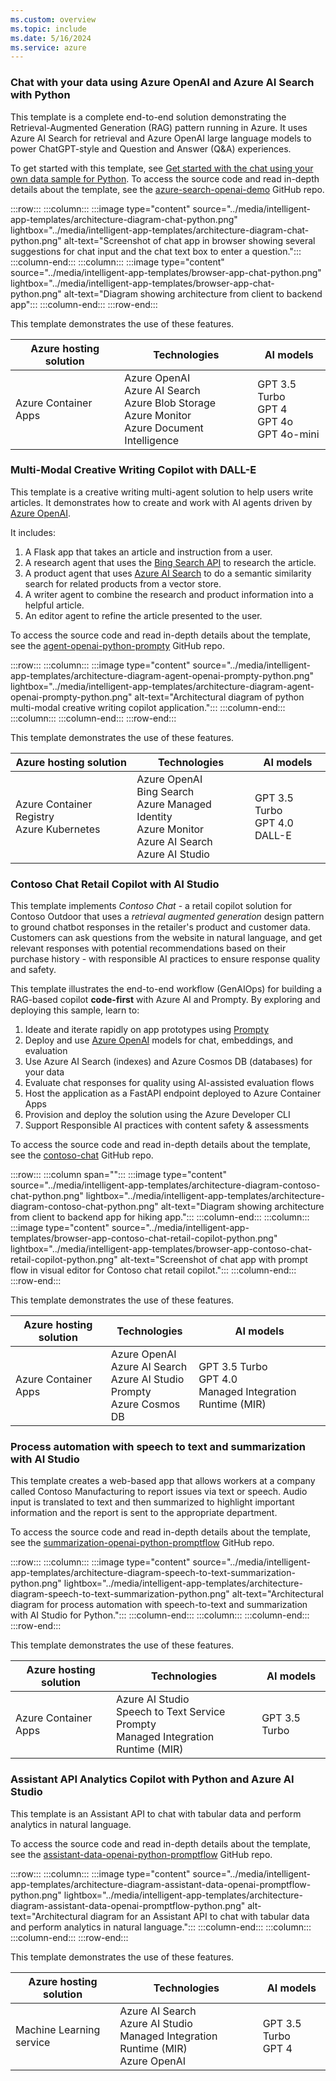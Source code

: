 ```yaml
---
ms.custom: overview
ms.topic: include
ms.date: 5/16/2024
ms.service: azure
---
```


### Chat with your data using Azure OpenAI and Azure AI Search with Python

This template is a complete end-to-end solution demonstrating the Retrieval-Augmented Generation (RAG) pattern running in Azure. It uses Azure AI Search for retrieval and Azure OpenAI large language models to power ChatGPT-style and Question and Answer (Q&A) experiences.

To get started with this template, see [Get started with the chat using your own data sample for Python](../../python/get-started-app-chat-template.md?toc=/azure/developer/ai/toc.json&bc=/azure/developer/ai/breadcrumb/toc.json). To access the source code and read in-depth details about the template, see the [azure-search-openai-demo](https://github.com/Azure-Samples/azure-search-openai-demo) GitHub repo.

:::row:::
   :::column:::
      :::image type="content" source="../media/intelligent-app-templates/architecture-diagram-chat-python.png" lightbox="../media/intelligent-app-templates/architecture-diagram-chat-python.png" alt-text="Screenshot of chat app in browser showing several suggestions for chat input and the chat text box to enter a question.":::
   :::column-end:::
   :::column:::
      :::image type="content" source="../media/intelligent-app-templates/browser-app-chat-python.png" lightbox="../media/intelligent-app-templates/browser-app-chat-python.png" alt-text="Diagram showing architecture from client to backend app":::
   :::column-end:::
:::row-end:::

This template demonstrates the use of these features.

| Azure hosting solution | Technologies | AI models |
|--|--|--|
| Azure Container Apps | Azure OpenAI<br>Azure AI Search<br>Azure Blob Storage<br>Azure Monitor<br>Azure Document Intelligence<br> | GPT 3.5 Turbo<br>GPT 4<br>GPT 4o<br>GPT 4o-mini |

### Multi-Modal Creative Writing Copilot with DALL-E

This template is a creative writing multi-agent solution to help users write articles. It demonstrates how to create and work with AI agents driven by [Azure OpenAI](/azure/ai-services/openai/).

It includes:

1. A Flask app that takes an article and instruction from a user.
1. A research agent that uses the [Bing Search API](/bing/search-apis/bing-web-search) to research the article.
1. A product agent that uses [Azure AI Search](/azure/search/) to do a semantic similarity search for related products from a vector store.
1. A writer agent to combine the research and product information into a helpful article.
1. An editor agent to refine the article presented to the user.

To access the source code and read in-depth details about the template, see the [agent-openai-python-prompty](https://github.com/Azure-Samples/agent-openai-python-prompty) GitHub repo.

:::row:::
   :::column:::
      :::image type="content" source="../media/intelligent-app-templates/architecture-diagram-agent-openai-prompty-python.png" lightbox="../media/intelligent-app-templates/architecture-diagram-agent-openai-prompty-python.png" alt-text="Architectural diagram of python multi-modal creative writing copilot application.":::
   :::column-end:::
   :::column:::
   :::column-end:::
:::row-end:::

This template demonstrates the use of these features.

| Azure hosting solution | Technologies | AI models |
|--|--|--|
|Azure Container Registry<br>Azure Kubernetes<br>|Azure OpenAI<br>Bing Search<br>Azure Managed Identity<br>Azure Monitor<br>Azure AI Search<br>Azure AI Studio|GPT 3.5 Turbo<br>GPT 4.0<br>DALL-E|

### Contoso Chat Retail Copilot with AI Studio

This template implements _Contoso Chat_ - a retail copilot solution for Contoso Outdoor that uses a _retrieval augmented generation_ design pattern to ground chatbot responses in the retailer's product and customer data. Customers can ask questions from the website in natural language, and get relevant responses with potential recommendations based on their purchase history - with responsible AI practices to ensure response quality and safety.

This template illustrates the end-to-end workflow (GenAIOps) for building a RAG-based copilot **code-first** with Azure AI and Prompty. By exploring and deploying this sample, learn to:

1. Ideate and iterate rapidly on app prototypes using [Prompty](https://prompty.ai)
1. Deploy and use [Azure OpenAI](https://learn.microsoft.com/azure/ai-services/openai/) models for chat, embeddings, and evaluation
1. Use Azure AI Search (indexes) and Azure Cosmos DB (databases) for your data
1. Evaluate chat responses for quality using AI-assisted evaluation flows
1. Host the application as a FastAPI endpoint deployed to Azure Container Apps
1. Provision and deploy the solution using the Azure Developer CLI
1. Support Responsible AI practices with content safety & assessments

To access the source code and read in-depth details about the template, see the [contoso-chat](https://github.com/Azure-Samples/contoso-chat) GitHub repo.

:::row:::
   :::column span="":::
      :::image type="content" source="../media/intelligent-app-templates/architecture-diagram-contoso-chat-python.png" lightbox="../media/intelligent-app-templates/architecture-diagram-contoso-chat-python.png" alt-text="Diagram showing architecture from client to backend app for hiking app.":::
   :::column-end:::
   :::column:::
      :::image type="content" source="../media/intelligent-app-templates/browser-app-contoso-chat-retail-copilot-python.png" lightbox="../media/intelligent-app-templates/browser-app-contoso-chat-retail-copilot-python.png" alt-text="Screenshot of chat app with prompt flow in visual editor for Contoso chat retail copilot.":::
   :::column-end:::
:::row-end:::

This template demonstrates the use of these features.

| Azure hosting solution | Technologies | AI models |
|--|--|--|
|Azure Container Apps<br>|Azure OpenAI<br>Azure AI Search<br>Azure AI Studio<br>Prompty<br>Azure Cosmos DB|GPT 3.5 Turbo<br>GPT 4.0<br>Managed Integration Runtime (MIR)|

### Process automation with speech to text and summarization with AI Studio

This template creates a web-based app that allows workers at a company called Contoso Manufacturing to report issues via text or speech. Audio input is translated to text and then summarized to highlight important information and the report is sent to the appropriate department.

To access the source code and read in-depth details about the template, see the [summarization-openai-python-promptflow](https://github.com/Azure-Samples/summarization-openai-python-promptflow) GitHub repo.

:::row:::
   :::column:::
      :::image type="content" source="../media/intelligent-app-templates/architecture-diagram-speech-to-text-summarization-python.png" lightbox="../media/intelligent-app-templates/architecture-diagram-speech-to-text-summarization-python.png" alt-text="Architectural diagram for process automation with speech-to-text and summarization with AI Studio for Python.":::
   :::column-end:::
   :::column:::
   :::column-end:::
:::row-end:::

This template demonstrates the use of these features.

| Azure hosting solution | Technologies | AI models |
|--|--|--|
|Azure Container Apps|Azure AI Studio<br>Speech to Text Service<br>Prompty<br>Managed Integration Runtime (MIR)|GPT 3.5 Turbo|

### Assistant API Analytics Copilot with Python and Azure AI Studio

This template is an Assistant API to chat with tabular data and perform analytics in natural language.

To access the source code and read in-depth details about the template, see the [assistant-data-openai-python-promptflow](https://github.com/Azure-Samples/assistant-data-openai-python-promptflow) GitHub repo.

:::row:::
   :::column:::
      :::image type="content" source="../media/intelligent-app-templates/architecture-diagram-assistant-data-openai-promptflow-python.png" lightbox="../media/intelligent-app-templates/architecture-diagram-assistant-data-openai-promptflow-python.png" alt-text="Architectural diagram for an Assistant API to chat with tabular data and perform analytics in natural language.":::
   :::column-end:::
   :::column:::
   :::column-end:::
:::row-end:::

This template demonstrates the use of these features.

| Azure hosting solution | Technologies | AI models |
|--|--|--|
|Machine Learning service|Azure AI Search<br>Azure AI Studio<br>Managed Integration Runtime (MIR)<br>Azure OpenAI|GPT 3.5 Turbo<br>GPT 4|
